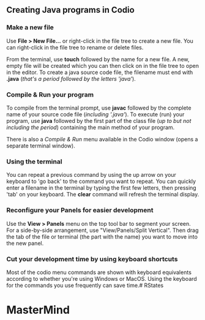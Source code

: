 ## Creating Java programs in Codio

### Make a new file
Use **File > New File...** or right-click in the file tree to create a new file. You can right-click in the file tree to rename or delete files.

From the terminal, use **touch** followed by the name for a new file. A new, empty file will be created which you can then click on in the file tree to open in the editor. To create a java source code file, the filename must end with **.java** (*that's a period followed by the letters 'java'*).

### Compile & Run your program
To compile from the terminal prompt, use **javac** followed by the complete name of your source code file (*including '.java'*). To execute (run) your program, use **java** followed by the first part of the class file (*up to but not including the period*) containing the main method of your program.

There is also a *Compile & Run* menu available in the Codio window (opens a separate terminal window).

### Using the terminal
You can repeat a previous command by using the up arrow on your keyboard to 'go back' to the command you want to repeat. You can quickly enter a filename in the terminal by typing the first few letters, then pressing 'tab' on your keyboard. The **clear** command will refresh the terminal display.

### Reconfigure your Panels for easier development
Use the **View > Panels** menu on the top tool bar to segment your screen. For a side-by-side arrangement, use "View/Panels/Split Vertical". Then drag the tab of the file or terminal (the part with the name) you want to move into the new panel.

### Cut your development time by using keyboard shortcuts
Most of the codio menu commands are shown with keyboard equivalents according to whether you're using Windows or MacOS. Using the keyboard for the commands you use frequently can save time.# RStates
# MasterMind
